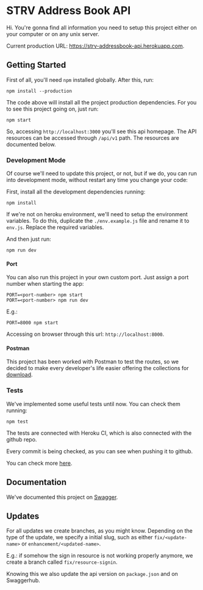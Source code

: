 # STRV Address Book API

Hi. You're gonna find all information you need to setup this project either on your computer or on any unix server.

Current production URL: https://strv-addressbook-api.herokuapp.com.

## Getting Started

First of all, you'll need `npm` installed globally. After this, run:

```
npm install --production
```

The code above will install all the project production dependencies. For you to see this project going on, just run:

```
npm start
```

So, accessing `http://localhost:3000` you'll see this api homepage. The API resources can be accessed through `/api/v1` path. The resources are documented below.

### Development Mode

Of course we'll need to update this project, or not, but if we do, you can run into development mode, without restart any time you change your code:

First, install all the development dependencies running:

```
npm install
```

If we're not on heroku environment, we'll need to setup the environment variables. To do this, duplicate the `./env.example.js` file and rename it to `env.js`. Replace the required variables. 

And then just run:

```
npm run dev
```

#### Port

You can also run this project in your own custom port. Just assign a port number when starting the app:

```
PORT=<port-number> npm start
PORT=<port-number> npm run dev
```

E.g.:

```
PORT=8000 npm start
```

Accessing on browser through this url: `http://localhost:8000`.

#### Postman

This project has been worked with Postman to test the routes, so we decided to make every developer's life easier offering the collections for [download](https://www.getpostman.com/collections/14a2dc481ef6c2c99040).

### Tests

We've implemented some useful tests until now. You can check them running:

```
npm test
```

The tests are connected with Heroku CI, which is also connected with the github repo.

Every commit is being checked, as you can see when pushing it to github.

You can check more [here](https://devcenter.heroku.com/articles/heroku-ci).

## Documentation

We've documented this project on [Swagger](https://app.swaggerhub.com/apis/nncl/strv-address-book).

## Updates

For all updates we create branches, as you might know. Depending on the type of the update, we specify a initial slug, such as either `fix/<update-name>` or `enhancement/<updated-name>`.

E.g.: if somehow the sign in resource is not working properly anymore, we create a branch called `fix/resource-signin`.

Knowing this we also update the api version on `package.json` and on Swaggerhub.
